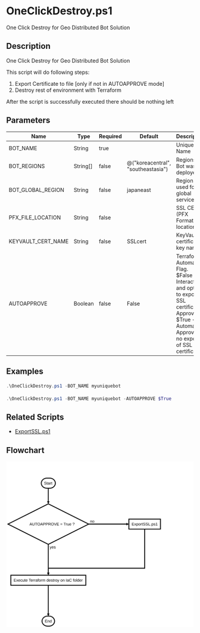 # OneClickDestroy.ps1

One Click Destroy for Geo Distributed Bot Solution

## Description

One Click Destroy for Geo Distributed Bot Solution

This script will do following steps:

1. Export Certificate to file [only if not in AUTOAPPROVE mode]
2. Destroy rest of environment with Terraform

After the script is successfully executed there should be nothing left

## Parameters

| Name | Type | Required | Default | Description |
| - | - | - | - | - |
| BOT_NAME | String | true |  | Unique Bot Name |
| BOT_REGIONS | String[] | false | @("koreacentral", "southeastasia") | Regions the Bot was deployed to |
| BOT_GLOBAL_REGION | String | false | japaneast | Region used for global services |
| PFX_FILE_LOCATION | String | false |  | SSL CERT (PFX Format) file location |
| KEYVAULT_CERT_NAME | String | false | SSLcert | KeyVault certificate key name |
| AUTOAPPROVE | Boolean | false | False | Terraform Automation Flag. $False -> Interactive and option to export SSL certificate, Approval $True -> Automatic Approval no export of SSL certificate |

## Examples

```powershell
.\OneClickDestroy.ps1 -BOT_NAME myuniquebot

.\OneClickDestroy.ps1 -BOT_NAME myuniquebot -AUTOAPPROVE $True

```


## Related Scripts
- [ExportSSL.ps1](ExportSSL.md)


## Flowchart

<div align='center'>

![Flowchart for OneClickDestroy.ps1](../flowchart/OneClickDestroy.flowchart.svg)
</div>
